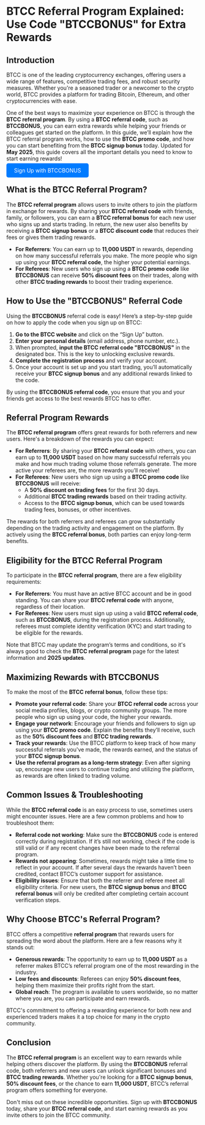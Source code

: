 
  <h1>BTCC Referral Program Explained: Use Code "BTCCBONUS" for Extra Rewards</h1>
    </header>

<section>
        <h2>Introduction</h2>
        <p>BTCC is one of the leading cryptocurrency exchanges, offering users a wide range of features, competitive trading fees, and robust security measures. Whether you're a seasoned trader or a newcomer to the crypto world, BTCC provides a platform for trading Bitcoin, Ethereum, and other cryptocurrencies with ease.</p>
        <p>One of the best ways to maximize your experience on BTCC is through the <strong>BTCC referral program</strong>. By using a <strong>BTCC referral code</strong>, such as <strong>BTCCBONUS</strong>, you can earn extra rewards while helping your friends or colleagues get started on the platform. In this guide, we’ll explain how the BTCC referral program works, how to use the <strong>BTCC promo code</strong>, and how you can start benefiting from the <strong>BTCC signup bonus</strong> today. Updated for <strong>May 2025</strong>, this guide covers all the important details you need to know to start earning rewards!</p>
    </section>
<p><a href="https://partner.btcc.com/us/c/BTCCBONUS/9303" target="_blank" style="color: white; background-color: #007bff; padding: 10px 20px; text-decoration: none; border-radius: 5px;">Sign Up with BTCCBONUS</a></p>
  <section>
        <h2>What is the BTCC Referral Program?</h2>
        <p>The <strong>BTCC referral program</strong> allows users to invite others to join the platform in exchange for rewards. By sharing your <strong>BTCC referral code</strong> with friends, family, or followers, you can earn a <strong>BTCC referral bonus</strong> for each new user who signs up and starts trading. In return, the new user also benefits by receiving a <strong>BTCC signup bonus</strong> or a <strong>BTCC discount code</strong> that reduces their fees or gives them trading rewards.</p>
        <ul>
            <li><strong>For Referrers</strong>: You can earn up to <strong>11,000 USDT</strong> in rewards, depending on how many successful referrals you make. The more people who sign up using your <strong>BTCC referral code</strong>, the higher your potential earnings.</li>
            <li><strong>For Referees</strong>: New users who sign up using a <strong>BTCC promo code</strong> like <strong>BTCCBONUS</strong> can receive <strong>50% discount fees</strong> on their trades, along with other <strong>BTCC trading rewards</strong> to boost their trading experience.</li>
        </ul>
    </section>

  <section>
        <h2>How to Use the "BTCCBONUS" Referral Code</h2>
        <p>Using the <strong>BTCCBONUS</strong> referral code is easy! Here’s a step-by-step guide on how to apply the code when you sign up on BTCC:</p>
        <ol>
            <li><strong>Go to the BTCC website</strong> and click on the “Sign Up” button.</li>
            <li><strong>Enter your personal details</strong> (email address, phone number, etc.).</li>
            <li>When prompted, <strong>input the BTCC referral code "BTCCBONUS"</strong> in the designated box. This is the key to unlocking exclusive rewards.</li>
            <li><strong>Complete the registration process</strong> and verify your account.</li>
            <li>Once your account is set up and you start trading, you’ll automatically receive your <strong>BTCC signup bonus</strong> and any additional rewards linked to the code.</li>
        </ol>
        <p>By using the <strong>BTCCBONUS referral code</strong>, you ensure that you and your friends get access to the best rewards BTCC has to offer.</p>
    </section>

  <section>
        <h2>Referral Program Rewards</h2>
        <p>The <strong>BTCC referral program</strong> offers great rewards for both referrers and new users. Here's a breakdown of the rewards you can expect:</p>
        <ul>
            <li><strong>For Referrers</strong>: By sharing your <strong>BTCC referral code</strong> with others, you can earn up to <strong>11,000 USDT</strong> based on how many successful referrals you make and how much trading volume those referrals generate. The more active your referees are, the more rewards you’ll receive!</li>
            <li><strong>For Referees</strong>: New users who sign up using a <strong>BTCC promo code</strong> like <strong>BTCCBONUS</strong> will receive:
                <ul>
                    <li>A <strong>50% discount on trading fees</strong> for the first 30 days.</li>
                    <li>Additional <strong>BTCC trading rewards</strong> based on their trading activity.</li>
                    <li>Access to the <strong>BTCC signup bonus</strong>, which can be used towards trading fees, bonuses, or other incentives.</li>
                </ul>
            </li>
        </ul>
        <p>The rewards for both referrers and referees can grow substantially depending on the trading activity and engagement on the platform. By actively using the <strong>BTCC referral bonus</strong>, both parties can enjoy long-term benefits.</p>
    </section>

  <section>
        <h2>Eligibility for the BTCC Referral Program</h2>
        <p>To participate in the <strong>BTCC referral program</strong>, there are a few eligibility requirements:</p>
        <ul>
            <li><strong>For Referrers</strong>: You must have an active BTCC account and be in good standing. You can share your <strong>BTCC referral code</strong> with anyone, regardless of their location.</li>
            <li><strong>For Referees</strong>: New users must sign up using a valid <strong>BTCC referral code</strong>, such as <strong>BTCCBONUS</strong>, during the registration process. Additionally, referees must complete identity verification (KYC) and start trading to be eligible for the rewards.</li>
        </ul>
        <p>Note that BTCC may update the program’s terms and conditions, so it's always good to check the <strong>BTCC referral program</strong> page for the latest information and <strong>2025 updates</strong>.</p>
    </section>

  <section>
        <h2>Maximizing Rewards with BTCCBONUS</h2>
        <p>To make the most of the <strong>BTCC referral bonus</strong>, follow these tips:</p>
        <ul>
            <li><strong>Promote your referral code</strong>: Share your <strong>BTCC referral code</strong> across your social media profiles, blogs, or crypto community groups. The more people who sign up using your code, the higher your rewards.</li>
            <li><strong>Engage your network</strong>: Encourage your friends and followers to sign up using your <strong>BTCC promo code</strong>. Explain the benefits they’ll receive, such as the <strong>50% discount fees</strong> and <strong>BTCC trading rewards</strong>.</li>
            <li><strong>Track your rewards</strong>: Use the BTCC platform to keep track of how many successful referrals you've made, the rewards earned, and the status of your <strong>BTCC signup bonus</strong>.</li>
            <li><strong>Use the referral program as a long-term strategy</strong>: Even after signing up, encourage new users to continue trading and utilizing the platform, as rewards are often linked to trading volume.</li>
        </ul>
    </section>

  <section>
        <h2>Common Issues & Troubleshooting</h2>
        <p>While the <strong>BTCC referral code</strong> is an easy process to use, sometimes users might encounter issues. Here are a few common problems and how to troubleshoot them:</p>
        <ul>
            <li><strong>Referral code not working</strong>: Make sure the <strong>BTCCBONUS</strong> code is entered correctly during registration. If it’s still not working, check if the code is still valid or if any recent changes have been made to the referral program.</li>
            <li><strong>Rewards not appearing</strong>: Sometimes, rewards might take a little time to reflect in your account. If after several days the rewards haven’t been credited, contact BTCC’s customer support for assistance.</li>
          <li><strong>Eligibility issues</strong>: Ensure that both the referrer and referee meet all eligibility criteria. For new users, the <strong>BTCC signup bonus</strong> and <strong>BTCC referral bonus</strong> will only be credited after completing certain account verification steps.</li>
        </ul>
    </section>

  <section>
        <h2>Why Choose BTCC's Referral Program?</h2>
        <p>BTCC offers a competitive <strong>referral program</strong> that rewards users for spreading the word about the platform. Here are a few reasons why it stands out:</p>
        <ul>
            <li><strong>Generous rewards</strong>: The opportunity to earn up to <strong>11,000 USDT</strong> as a referrer makes BTCC’s referral program one of the most rewarding in the industry.</li>
            <li><strong>Low fees and discounts</strong>: Referees can enjoy <strong>50% discount fees</strong>, helping them maximize their profits right from the start.</li>
            <li><strong>Global reach</strong>: The program is available to users worldwide, so no matter where you are, you can participate and earn rewards.</li>
        </ul>
        <p>BTCC's commitment to offering a rewarding experience for both new and experienced traders makes it a top choice for many in the crypto community.</p>
    </section>

  <section>
        <h2>Conclusion</h2>
        <p>The <strong>BTCC referral program</strong> is an excellent way to earn rewards while helping others discover the platform. By using the <strong>BTCCBONUS</strong> referral code, both referrers and new users can unlock significant bonuses and <strong>BTCC trading rewards</strong>. Whether you're looking for a <strong>BTCC signup bonus</strong>, <strong>50% discount fees</strong>, or the chance to earn <strong>11,000 USDT</strong>, BTCC’s referral program offers something for everyone.</p>
        <p>Don't miss out on these incredible opportunities. Sign up with <strong>BTCCBONUS</strong> today, share your <strong>BTCC referral code</strong>, and start earning rewards as you invite others to join the BTCC community.</p>
    </section>
</body>
</html>
